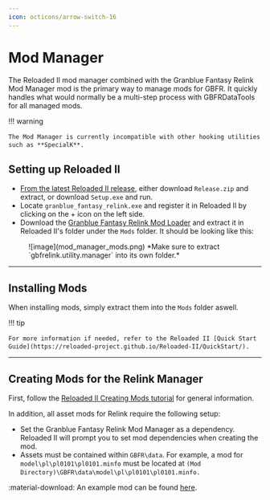 ```yaml
---
icon: octicons/arrow-switch-16
---
```


# Mod Manager

The Reloaded II mod manager combined with the Granblue Fantasy Relink Mod Manager mod is the primary way to manage mods for GBFR. It quickly handles what would normally be a multi-step process with GBFRDataTools for all managed mods.

!!! warning

    The Mod Manager is currently incompatible with other hooking utilities such as **SpecialK**.

## Setting up Reloaded II

* [From the latest Reloaded II release](https://github.com/Reloaded-Project/Reloaded-II/releases/), either download `Release.zip` and extract, or download `Setup.exe` and run.
* Locate `granblue_fantasy_relink.exe` and register it in Reloaded II by clicking on the + icon on the left side.
* Download the [Granblue Fantasy Relink Mod Loader](https://github.com/WistfulHopes/gbfrelink.utility.manager/releases) and extract it in Reloaded II's folder under the `Mods` folder. It should be looking like this:

<figure markdown>
  ![image](mod_manager_mods.png)
  *Make sure to extract `gbfrelink.utility.manager` into its own folder.*
</figure>

---

## Installing Mods

When installing mods, simply extract them into the `Mods` folder aswell.

!!! tip

    For more information if needed, refer to the Reloaded II [Quick Start Guide](https://reloaded-project.github.io/Reloaded-II/QuickStart/).

---

## Creating Mods for the Relink Manager

First, follow the [Reloaded II Creating Mods tutorial](https://reloaded-project.github.io/Reloaded-II/CreatingMods/) for general information.

In addition, all asset mods for Relink require the following setup:

* Set the Granblue Fantasy Relink Mod Manager as a dependency. Reloaded II will prompt you to set mod dependencies when creating the mod.
* Assets must be contained within `GBFR\data`. For example, a mod for `model\pl\pl0101\pl0101.minfo` must be located at `(Mod Directory)\GBFR\data\model\pl\pl0101\pl0101.minfo.`

:material-download: An example mod can be found [here](gbfrelink.recolor.bluehair.zip).
